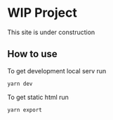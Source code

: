 # WIP Project

This site is under construction

## How to use

To get development local serv run

```bash
yarn dev
```

To get static html run

```bash
yarn export
```
